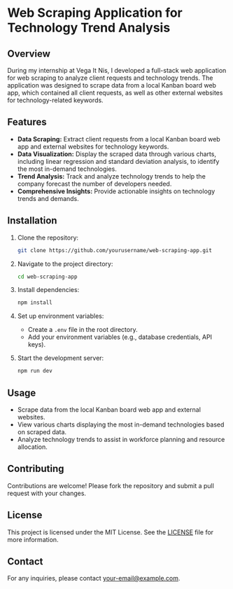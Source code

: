 
# Web Scraping Application for Technology Trend Analysis

## Overview

During my internship at Vega It Nis, I developed a full-stack web application for web scraping to analyze client requests and technology trends. The application was designed to scrape data from a local Kanban board web app, which contained all client requests, as well as other external websites for technology-related keywords.

## Features

- **Data Scraping:** Extract client requests from a local Kanban board web app and external websites for technology keywords.
- **Data Visualization:** Display the scraped data through various charts, including linear regression and standard deviation analysis, to identify the most in-demand technologies.
- **Trend Analysis:** Track and analyze technology trends to help the company forecast the number of developers needed.
- **Comprehensive Insights:** Provide actionable insights on technology trends and demands.

## Installation

1. Clone the repository:
   ```sh
   git clone https://github.com/yourusername/web-scraping-app.git
   ```

2. Navigate to the project directory:
   ```sh
   cd web-scraping-app
   ```

3. Install dependencies:
   ```sh
   npm install
   ```

4. Set up environment variables:
   - Create a `.env` file in the root directory.
   - Add your environment variables (e.g., database credentials, API keys).

5. Start the development server:
   ```sh
   npm run dev
   ```

## Usage

- Scrape data from the local Kanban board web app and external websites.
- View various charts displaying the most in-demand technologies based on scraped data.
- Analyze technology trends to assist in workforce planning and resource allocation.

## Contributing

Contributions are welcome! Please fork the repository and submit a pull request with your changes.

## License

This project is licensed under the MIT License. See the [LICENSE](LICENSE) file for more information.

## Contact

For any inquiries, please contact [your-email@example.com](mailto:your-email@example.com).

